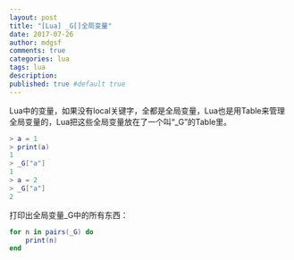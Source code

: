 ```yaml
---
layout: post
title: "[Lua] _G[]全局变量"
date: 2017-07-26
author: mdgsf
comments: true
categories: lua
tags: lua
description:
published: true #default true
---
```



Lua中的变量，如果没有local关键字，全都是全局变量，Lua也是用Table来管理全局变量的，Lua把这些全局变量放在了一个叫“_G”的Table里。


```lua
> a = 1
> print(a)
1
> _G["a"]
1
> a = 2
> _G["a"]
2
```


打印出全局变量_G中的所有东西：

```lua
for n in pairs(_G) do 
    print(n)
end
```
